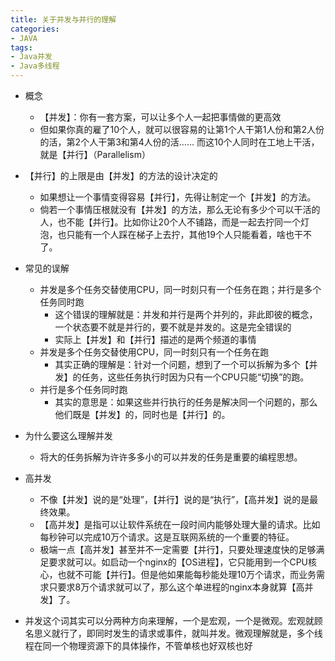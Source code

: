 ```yaml
---
title: 关于并发与并行的理解
categories:
- JAVA
tags:
- Java并发
- Java多线程
---
```




- 概念
  - 【并发】：你有一套方案，可以让多个人一起把事情做的更高效
  - 但如果你真的雇了10个人，就可以很容易的让第1个人干第1人份和第2人份的活，第2个人干第3和第4人份的活…… 而这10个人同时在工地上干活，就是【并行】（Parallelism）
- 【并行】的上限是由【并发】的方法的设计决定的
  - 如果想让一个事情变得容易【并行】，先得让制定一个【并发】的方法。
  - 倘若一个事情压根就没有【并发】的方法，那么无论有多少个可以干活的人，也不能【并行】。比如你让20个人不铺路，而是一起去拧同一个灯泡，也只能有一个人踩在梯子上去拧，其他19个人只能看着，啥也干不了。
- 常见的误解
  - 并发是多个任务交替使用CPU，同一时刻只有一个任务在跑；并行是多个任务同时跑
    - 这个错误的理解就是：并发和并行是两个并列的，非此即彼的概念，一个状态要不就是并行的，要不就是并发的。这是完全错误的
    - 实际上【并发】和【并行】描述的是两个频道的事情
  - 并发是多个任务交替使用CPU，同一时刻只有一个任务在跑
    - 其实正确的理解是：针对一个问题，想到了一个可以拆解为多个【并发】的任务，这些任务执行时因为只有一个CPU只能“切换”的跑。
  - 并行是多个任务同时跑
    - 其实的意思是：如果这些并行执行的任务是解决同一个问题的，那么他们既是【并发】的，同时也是【并行】的。
- 为什么要这么理解并发
  - 将大的任务拆解为许许多多小的可以并发的任务是重要的编程思想。
- 高并发
  - 不像【并发】说的是“处理”，【并行】说的是“执行”，【高并发】说的是最终效果。
  - 【高并发】是指可以让软件系统在一段时间内能够处理大量的请求。比如每秒钟可以完成10万个请求。这是互联网系统的一个重要的特征。
  - 极端一点【高并发】甚至并不一定需要【并行】，只要处理速度快的足够满足要求就可以。如启动一个nginx的【OS进程】，它只能用到一个CPU核心，也就不可能【并行】。但是他如果能每秒能处理10万个请求，而业务需求只要求8万个请求就可以了，那么这个单进程的nginx本身就算【高并发】了。

- 并发这个词其实可以分两种方向来理解，一个是宏观，一个是微观。宏观就顾名思义就行了，即同时发生的请求或事件，就叫并发。微观理解就是，多个线程在同一个物理资源下的具体操作，不管单核也好双核也好
